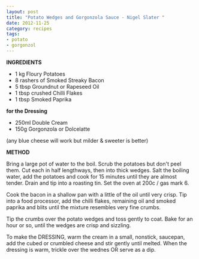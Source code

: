 ```yaml
---
layout: post
title: "Potato Wedges and Gorgonzola Sauce - Nigel Slater "
date: 2012-11-25
category: recipes
tags:
- potato
- gorgonzol
---
```


<b>INGREDIENTS</b>

* 1 kg Floury Potatoes
* 8 rashers of Smoked Streaky Bacon
* 5 tbsp Groundnut or Rapeseed Oil
* 1 tbsp crushed Chilli Flakes
* 1 tbsp Smoked Paprika

<b>for the Dressing</b>

* 250ml Double Cream
* 150g Gorgonzola or Dolcelatte

(any blue cheese will work but milder & sweeter is better)

<b>METHOD</b>

<p>Bring a large pot of water to the boil.  Scrub the potatoes but don't
peel them. Cut each in half lengthways, then into thick wedges. Salt the
boiling water, add the potatoes and cook for 15 minutes until they are
almost tender. Drain and tip into a roasting tin.  Set the oven at 200c
/ gas mark 6.</p>

<p>Cook the bacon in a shallow pan with a little of the oil until very
crisp. Tip into a food processor, add the chilli flakes, remaining oil
and smoked paprika and blits until the mixture resembles very fine
crumbs.</p>

<p>Tip the crumbs over the potato wedges and toss gently to coat. Bake for
an hour or so, until the wedges are crisp and sizzling.</p>

<p>To make the DRESSING, warm the cream in a small, nonstick, saucepan, add
the cubed or crumbled cheese and stir gently until melted. When the
dressing is warm, trickle over the wednes OR serve as a dip.</p>



